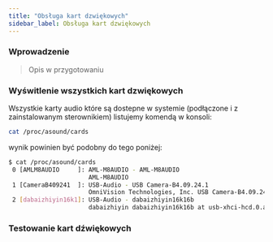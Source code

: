 ```yaml
---
title: "Obsługa kart dzwiękowych"
sidebar_label: Obsługa kart dzwiękowych
---
```


### Wprowadzenie

> Opis w przygotowaniu

### Wyświtlenie wszystkich kart dzwiękowych

Wszystkie karty audio które są dostepne w systemie (podłączone i z zainstalowanym sterownikiem) listujemy komendą w konsoli:

```bash
cat /proc/asound/cards
```
wynik powinien być podobny do tego poniżej:

```bash
$ cat /proc/asound/cards
 0 [AMLM8AUDIO     ]: AML-M8AUDIO - AML-M8AUDIO
                      AML-M8AUDIO
 1 [CameraB409241  ]: USB-Audio - USB Camera-B4.09.24.1
                      OmniVision Technologies, Inc. USB Camera-B4.09.24.1 at usb-xhci-hcd.0.auto-2, h
 2 [dabaizhiyin16k1]: USB-Audio - dabaizhiyin16k16b
                      dabaizhiyin dabaizhiyin16k16b at usb-xhci-hcd.0.auto-1.3, full speed
```

### Testowanie kart dźwiękowych
